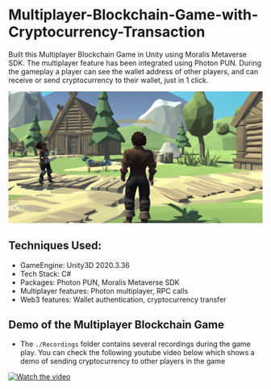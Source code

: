 <h1> Multiplayer-Blockchain-Game-with-Cryptocurrency-Transaction </h1>

Built this Multiplayer Blockchain Game in Unity using Moralis Metaverse SDK. The multiplayer feature
has been integrated using Photon PUN. During the gameplay a player can see the wallet address of other
players, and can receive or send cryptocurrency to their wallet, just in 1 click.

![title-pic](https://github.com/saha0073/Multiplayer-Blockchain-Game-with-Cryptocurrency-Transaction/blob/main/multiplayer_blockchain.png)

## Techniques Used:
* GameEngine: Unity3D 2020.3.36
* Tech Stack: C#
* Packages: Photon PUN, Moralis Metaverse SDK 
* Multiplayer features: Photon multiplayer, RPC calls
* Web3 features: Wallet authentication, cryptocurrency transfer

## Demo of the Multiplayer Blockchain Game
* The `./Recordings` folder contains several recordings during the game play. You can check the following youtube video below which shows a demo of sending cryptocurrency to other players in the game

[![Watch the video](https://yt-embed.live/embed?v=aM5DipJdfVg)](https://www.youtube.com/watch?v=aM5DipJdfVg "Watch the video")


<!--
[![Everything Is AWESOME](https://yt-embed.live/embed?v=StTqXEQ2l-Y)](https://www.youtube.com/watch?v=StTqXEQ2l-Y "Everything Is AWESOME")

[![Everything Is AWESOME](https://yt-embed.herokuapp.com/embed?v=StTqXEQ2l-Y)](https://www.youtube.com/watch?v=StTqXEQ2l-Y "Everything Is AWESOME")

[![IMAGE ALT TEXT](http://img.youtube.com/vi/aM5DipJdfVg/1.jpg)](http://www.youtube.com/watch?v=aM5DipJdfVg "Video Title")

[![IMAGE ALT TEXT](http://img.youtube.com/vi/aM5DipJdfVg/1.jpg)](https://youtu.be/aM5DipJdfVg?t=35s "Video Title")

[![IMAGE ALT TEXT](https://github.com/saha0073/Multiplayer-Blockchain-Game-with-Cryptocurrency-Transaction/blob/main/multiplayer_blockchain.png)](https://youtu.be/aM5DipJdfVg?t=35s "Video Title")

[![Everything Is AWESOME](http://i.imgur.com/Ot5DWAW.png)](https://youtu.be/StTqXEQ2l-Y?t=35s "Everything Is AWESOME")

<p align ="center">
<iframe width="560" height="315" src="https://www.youtube.com/embed/aM5DipJdfVg" title="YouTube video player" frameborder="0" allow="accelerometer; autoplay; clipboard-write; encrypted-media; gyroscope; picture-in-picture" allowfullscreen></iframe>
 </p>

-->
